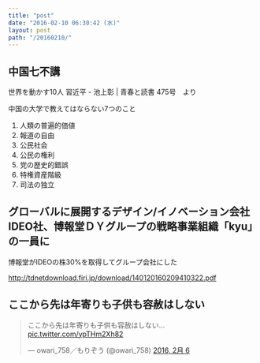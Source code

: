 ```yaml
---
title: "post"
date: "2016-02-10 06:30:42 (水)"
layout: post
path: "/20160210/"
---
```


## 中国七不講

世界を動かす10人 習近平 - 池上彰 | 青春と読書 475号　より

中国の大学で教えてはならない7つのこと

>
  1. 人類の普遍的価値
  2. 報道の自由
  3. 公民社会
  4. 公民の権利
  5. 党の歴史的錯誤
  6. 特権資産階級
  7. 司法の独立

## グローバルに展開するデザイン/イノベーション会社 IDEO社、博報堂ＤＹグループの戦略事業組織「kyu」の一員に

博報堂がIDEOの株30%を取得してグループ会社にした

http://tdnetdownload.firi.jp/download/140120160209410322.pdf

## ここから先は年寄りも子供も容赦はしない

<blockquote class="twitter-tweet" data-lang="ja"><p lang="ja" dir="ltr">ここから先は年寄りも子供も容赦はしない… <a href="https://t.co/ypTHm2Xh82">pic.twitter.com/ypTHm2Xh82</a></p>&mdash; owari_758／もりぞう (@owari_758) <a href="https://twitter.com/owari_758/status/695830718388113408">2016, 2月 6</a></blockquote>
